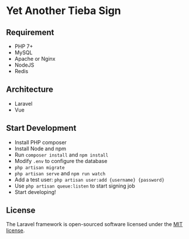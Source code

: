 # Yet Another Tieba Sign

## Requirement

- PHP 7+
- MySQL
- Apache or Nginx
- NodeJS
- Redis

## Architecture

- Laravel
- Vue

## Start Development

- Install PHP composer
- Install Node and npm
- Run `composer install` and `npm install`
- Modify `.env` to configure the database
- `php artisan migrate`
- `php artisan serve` and `npm run watch`
- Add a test user: `php artisan user:add {username} {password}`
- Use `php artisan queue:listen` to start signing job
- Start developing!

## License

The Laravel framework is open-sourced software licensed under the [MIT license](https://opensource.org/licenses/MIT).
